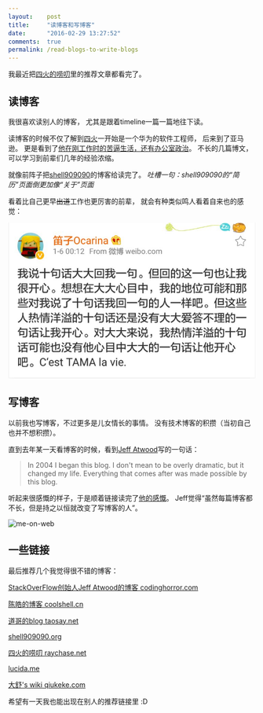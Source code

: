 ```yaml
---
layout:    post
title:     "读博客和写博客"
date:      "2016-02-29 13:27:52"
comments:  true
permalink: /read-blogs-to-write-blogs
---
```


我最近把[四火的唠叨][raychase]里的推荐文章都看完了。

<!--MORE-->


## 读博客

我很喜欢读别人的博客，
尤其是跟着timeline一篇一篇地往下读。

读博客的时候不仅了解到[四火][raychase-about]一开始是一个华为的软件工程师，
后来到了亚马逊。
更是看到了[他在刚工作时的苦逼生活，还有办公室政治][raychase-life]。
不长的几篇博文，
可以学习到前辈们几年的经验浓缩。

就像前阵子把[shell909090][about-shell909090]的博客给读完了。
*吐槽一句：shell909090的“简历”页面倒更加像“关于”页面*

看着比自己更早~~出道~~工作也更厉害的前辈，
就会有种类似鸣人看着自来也的感觉：

![some-thoughts][orcarina]


## 写博客

以前我也写博客，不过更多是儿女情长的事情。
没有技术博客的积攒（当初自己也并不想积攒）。

直到去年某一天看博客的时候，看到[Jeff Atwood][jeff]写的一句话：

> In 2004 I began this blog. I don't mean to be overly dramatic, but it changed my life. Everything that comes after was made possible by this blog.

听起来很感慨的样子，于是顺着链接读完了[他的感慨][jeff-write-blog]。
Jeff觉得“虽然每篇博客都不长，但是持之以恒就改变了写博客的人”。

![me-on-web][me-on-web-comic]


## 一些链接

最后推荐几个我觉得很不错的博客：

[StackOverFlow创始人Jeff Atwood的博客 codinghorror.com][codinghorror]

[陈皓的博客 coolshell.cn][coolshell]

[道哥的blog taosay.net][taosay]

[shell909090.org][shell909090]

[四火的唠叨 raychase.net][raychase]

[lucida.me][lucida]

[大舒's wiki qiukeke.com][dashu]

希望有一天我也能出现在别人的推荐链接里 :D


[raychase]:          http://www.raychase.net/category/recommended
[raychase-about]:    http://www.raychase.net/aboutme
[raychase-life]:     http://www.raychase.net/3196
[about-shell909090]: http://shell909090.org/blog/%E7%AE%80%E5%8E%86
[orcarina]:          /assets/cest_tama_la_vie.jpg
[jeff]:              https://en.wikipedia.org/wiki/Jeff_Atwood
[jeff-write-blog]:   http://blog.codinghorror.com/how-to-achieve-ultimate-blog-success-in-one-easy-step/
[me-on-web-comic]:   http://blog.codinghorror.com/content/images/uploads/2007/10/6a0120a85dcdae970b012877707709970c-pi.png
[codinghorror]:      http://blog.codinghorror.com/
[coolshell]:         http://coolshell.cn/
[shell909090]:       http://shell909090.org/blog/
[lucida]:            http://lucida.me/
[dashu]:             http://www.qiukeke.com/
[taosay]:            http://taosay.net
